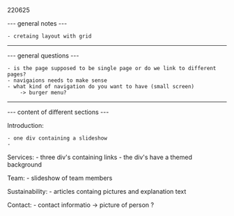 220625

--- general notes ---

    - cretaing layout with grid

----------------------


--- general questions ---

    - is the page supposed to be single page or do we link to different pages?
    - navigaions needs to make sense 
    - what kind of navigation do you want to have (small screen)
        -> burger menu?
-----------------------------------

--- content of different sections ---

Introduction:

    - one div containing a slideshow
    - 

Services:
    - three div's containing links
    - the div's have a themed background

Team:
    - slideshow of team members

Sustainability:
    - articles containg pictures and explanation text

Contact:
    - contact informatio -> picture of person ?
    